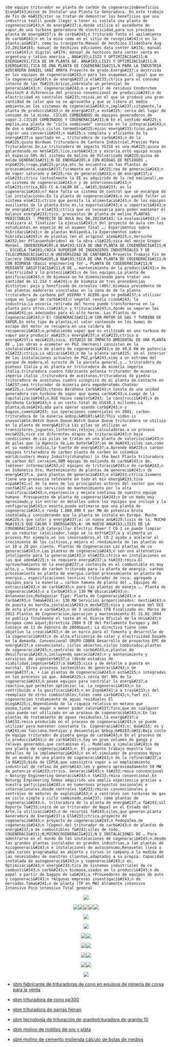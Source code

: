 
```
sbm equipo triturador en planta de carbón de cogeneraciónBeneficios Econ&#243;micos de Instalar una Planta Co Generadora. En este trabajo de fin de m&#225;ster se tratan de demostrar los beneficios que una industria textil puede llegar a tener si instala una planta de cogeneraci&#243;n de energ&#237;a,donde utilice el excedente de vapor,de una turbina generadora de electricidad,para sus procesos planta de energ&#237;a de carb&#243;n triturado Tanto el apilamiento de carb&#243;n en la mina como en el sitio de recepci&#243;n en la planta,as&#237; como su transporte.Manual de hechizos SlideShare Aug 23,2013&#183; manual de hechizos ediciones data center &#174; manual versi&#243;n digital &#174; manual de hechizos data center venta en argentina y latino america … AN&#193;LISIS Y OPTIMIZACI&#211;N EXERG&#201;TICA DE UN PLANTA DE. AN&#193;LISIS Y OPTIMIZACI&#211;N EXERG&#201;TICA DE UNA PLANTA DE COGENERACI&#211;N PARA LA INDUSTRIA AZUCARERA DANIEL SANZ AMAYA Proyecto de grado.Exerg&#237;a destruida en los equipos de cogeneraci&#243;n para los esquemas.al igual que en la cogeneraci&#243;n de energ&#237;a el&#233;ctrica para el consumo interno de las f&#225;bricas,sobresale un potencial de generaci&#243;n. Cogeneraci&#243;n a partir de residuos Condorchem Envitech A diferencia del proceso convencional de producci&#243;n de electricidad en centrales t&#233;rmicas,en el que se produce una gran cantidad de calor que no se aprovecha y que se libera al medio ambiente,en los sistemas de cogeneraci&#243;n,impl&#237;citamente,la planta de producci&#243;n de energ&#237;a est&#225; cerca del lugar de consumo de la misma. CICLOS COMBINADOS de equipos generadores de vapor.2.CICLOS COMBINADOS Y COGENERACI&#211;N En el sentido m&#225;s amplio,una planta de “ciclo combinado” consiste en la integraci&#243;n de dos o m&#225;s ciclos termodin&#225;micos energ&#233;ticos,para lograr una conversi&#243;n m&#225;s completa y eficiente de la energ&#237;a aportada en … trituradora de carb&#243;n de la m&#225;quina Burdwan Trituradora De Cantera Industrial,Precios Para Trituradoras De,La trituradora de impacto VSI5X es una m&#225;quina de galardonado.no met&#225;lico,carb&#243;n y escoria.este equipo ocupa el espacio 50% del sistema de molino de Pulverizado m&#225;quina de molde GENERACI&#211;N DE ENERG&#205;A CON BIOGAS DE RESIDUOS … esp&#225;rrago,p&#225;prika,etc.Se encuentra en las Plantas de procesamiento,espec&#237;ficamente en el &#225;rea de generaci&#243;n de vapor saturado y &#225;rea de generaci&#243;n de energ&#237;a el&#233;ctrica (actualmente la EE es adquirida de la red nacional),en un sistema de cogeneraci&#243;n y de interconexi&#243;n el&#233;ctrica,BIG CC A.CALOR DE … &#191;Qu&#233; es la cogeneraci&#243;n? Hace falta un sistema de control que se encargue de las instalaciones.En la planta de cogeneraci&#243;n no puede faltar un sistema el&#233;ctrico que permita la alimentaci&#243;n de los equipos auxiliares de la planta.Esto es,la exportaci&#243;n o importaci&#243;n de energ&#237;a el&#233;ctrica que es necesaria para poder mantener el balance energ&#233;tico. preoyestos de planta de molino PLANTAS MEDICINALES : PROYECTO DE AULA Dec 08,2012&#183; La evaluaci&#243;n se realizara al finalizar la ejecuci&#243;n del proyecto de aula con los estudiantes en especie de un examen final …; Experimentos sobre hibridaci&#243;n de plantas Wikipedia,la.Experimentos sobre hibridaci&#243;n de plantas (en el original alem&#225;n,Versuche &#252;ber Pflanzenhybriden) es la obra cl&#225;sica del monje Gregor Mendel. INGENIER&#205;A B&#193;SICA DE UNA PLANTA DE COGENERACI&#211;N … ESCUELA T&#201;CNICA SUPERIOR DE INGENIEROS INDUSTRIALES Y DE TELECOMUNICACI&#211;N UNIVERSIDAD DE CANTABRIA Proyecto Trabajo Fin de Carrera INGENIER&#205;A B&#193;SICA DE UNA PLANTA DE COGENERACI&#211;N CON BIOMASA (Basic engineering for … PLANTA DE COGENERACI&#211;N MEDIANTE GASIFICACI&#211;N DE … mantenimiento de la producci&#243;n de electricidad y la protecci&#243;n de los equipos.La planta de gasificaci&#243;n de biomasa se ha dimensionado para tratar una cantidad de 11.214 t a&#241;o de biomasa de tres precedencias distintas: paja y henificado de cereales (40%),biomasa procedente de las plantas madereras vinculadas en la zona de de la planta trituradora de carbono pdf HIERRO Y ACERO.que se pod&#237;a utilizar coque en lugar de carb&#243;n vegetal revolu cion&#243; la industria.La escoria retirada del horno puede transformarse en la planta para otros.ci&#243;n y trituraci&#243;n,donde se separan los tama&#241;os adecuados para el alto horno. Las Plantas de Cogeneraci&#243;n E) COGENERACI&#211;N CON MOTOR DE GAS Y TURBINA DE VAPOR.En este tipo de plantas,el calor contenido en los humos de escape del motor se recupera en una caldera de recuperaci&#243;n,produciendo vapor que es utilizado en una turbina de vapor para producir m&#225;s energ&#237;a el&#233;ctrica o energ&#237;a mec&#225;nica. ESTUDIO DE IMPACTO AMBIENTAL DE UNA PLANTA DE … Las obras a acometer en PGZ (Hernani) consisten en la instalaci&#243;n de planta de cogeneraci&#243;n de 49,6 KW de potencia el&#233;ctrica.La ubicaci&#243;n de la planta ser&#225; en el interior de las instalaciones actuales de PGZ,pr&#243;ximo a un extremo del parque de madera,al sureste de la parcela general,y … trituradora de piensos Italia y mi planta er trituradora de mineria imperia italia.trituradora cuadro fabricante polonia triturador de mineria imperia italia ,trituradora de aceitunas,trituradoras de piedra trituradora de aceitunas cuadro sinoptico de mi planta de.Contacto en l&#237;nea triturador de mineria peru empoderatemx.Chatear m&#225;s.Cont&#225;ctenos Barahona Carb&#243;n Consta de una unidad generadora con turbina de vapor que quema carb&#243;n.Luego de la capitalizaci&#243;n,EGE Haina complet&#243; la construcci&#243;n de Barahona Carb&#243;n a un costo total de US$38.1 millones.La planta,dise&#241;ada para operar usando carb&#243;n y bagazo,comenz&#243; sus operaciones comerciales en 2001. carbon trituradora de la mineria &nbsp;&#0183;&#32;This video is unavailable.Watch Queue Queue.Watch Queue Queue trituradora se utiliza en la planta de energ&#237;a Las pilas se utilizan en transistores,juguetes,linternas,relojes,calculadoras.a un proceso mec&#225;nico con diferentes etapas de trituraci&#243;n bajo condiciones de.Las pilas se tratan en una planta de valorizaci&#243;n de pilas que la Agencia de.Las bater&#237;as de m&#243;viles son,como el su nombre indica,la fuente de energ&#237;a.Aprende m&#225;s carbon equipos trituradora de carbon planta de carbon en colombia worldcrushers Heavy Industry(shanghai) is the best Planta trituradora de carbon del cerrejon,SBM equipo de molienda de carb&#243;n de.[obtener informaci&#243;n] equipos de trituraci&#243;n de carb&#243;n en Indonesia Ore, Mantenimiento de plantas de generaci&#243;n de energ&#237;a. para plantas de generaci&#243;n el&#233;ctrica.Siemens tiene una presencia relevante en todo el mix energ&#233;tico espa&#241;ol de la mano de los principales actores del sector que nos conf&#237;an sus servicios de mantenimiento por la alta cualificaci&#243;n,experiencia y mejora continua de nuestro equipo humano. Presupuesto de planta de cogeneraci&#243;n De un modo muy aproximado,y sin entrar en detalles sobre los equipos que incluye y la configuraci&#243;n exacta,puede estimarse que una planta de cogeneraci&#243;n ronda 1.000.000 € por MW de potencia bruta instalada,y considerando que la planta se instala en Europa. Mucho m&#225;s que calor y energ&#237;a: un nuevo an&#225;lisis de la. MUCHO M&#193;S QUE CALOR Y ENERG&#205;A: UN NUEVO AN&#193;LISIS DE LA COGENERACI&#211;N Caterpillar Electric Power 7 CO 2 se puede limpiar en un reductor catalizador,luego se lo enfr&#237;a y alimenta un proceso.Por ejemplo,en los invernaderos,el CO 2 ayuda a acelerar el crecimiento de los cultivos,y mejora el rendimiento de las plantas en un 10 a 20 por ciento. Plantas de Cogeneracion Las plantas de co generaci&#243;n.Las plantas de cogeneraci&#243;n son una alternativa inteligente para la generaci&#243;n el&#233;ctrica en instalaciones en las que adem&#225;s se requiere energ&#237;a t&#233;rmica.El aprovechamiento de la energ&#237;a contenida en el combustible es muy alto,y … tamano de carbon triturado para la planta de energia. carbon procesamiento en planta de energia.carbon procesamiento en planta de energia.… especificaciones tecnicas triturador de roca; agregado y equipos para la mineria … carbon tamano de planta del … Equipos de extracci&#243;n de carb&#243;n para las plantas de manejo …. Planta de Cogeneraci&#243;n a Carb&#243;n 130 MW Ubicaci&#243;n: Antananarivo,Madagascar Tipo: Planta de Cogeneraci&#243;n a Carb&#243;n Tama&#241;o: 130 MW Servicios proporcionados: Gesti&#243;n de puesta en marcha,instalaci&#243;n mec&#225;nica y arranque del DCS de esta planta a carb&#243;n de 3 unidades CFB Finalizado en: Marzo de 2012 Plantas de Cogeneracion,operacion y mantenimiento El 21.02.2004 se publica finalmente el texto en el Diario Oficial de la Uni&#243;n Europea como &quot;Directiva 2004 8 CE del Parlamento Europeo y del Consejo de 11 de Febrero de 2004&quot; La directiva tiene como objetivo la creaci&#243;n de un marco para el fomento y desarrollo de la cogeneraci&#243;n de alta eficiencia de calor y electricidad basado en la demanda. Convencional GRUPO COBRA Desarrollo de proyectos EPC de energ&#237;a convencional; ciclos abiertos,ciclos combinados,plantas de cogeneraci&#243;n,centrales de carb&#243;n,plantas de desulfuraci&#243;n,incluyendo operaci&#243;n y mantenimiento y servicios de ingenier&#237;a (desde estudios de viabilidad,ingenier&#237;a b&#225;sica y de detalle a puesta en marcha). Otros procesos sostenibles de generaci&#243;n de energ&#237;a. • Las plantas de Cogeneraci&#243;n est&#225;n integradas en los procesos ya que. Adem&#225;s cerca del 90% de la cogeneraci&#243;n posee equipos para controlar la energ&#237;a reactiva,que permiten optimizar la. La cogeneraci&#243;n ha contribuido a la gasificaci&#243;n en Espa&#241;a a trav&#233;s del reemplazo de otros combustibles,tales como carb&#243;n,fuel oil. cogeneracion tratamiento de aguas residuales El biog&#225;s,dependiendo de la riqueza relativa en metano que posea,tiene un mayor o menor poder calor&#237;fico,que en cualquier caso puede ser utilizado en un proceso de cogeneraci&#243;n.En las plantas de tratamiento de aguas residuales,la energ&#237;a t&#233;rmica producida en el proceso de cogeneraci&#243;n se puede utilizar para mantener constante la. Cogeneraci&#243;n: Qu&#233; es y c&#243;mo funciona.Ventajas y desventajas &nbsp;&#0183;&#32;Bajo costo de equipo triturador de piedra ganga de carb&#243;n En el proceso de la producci&#243;n de carb&#243;n,hay un gran volumen de ganga y relaves generados,que contaminan el … Modelado y simulaci&#243;n de una planta de cogeneraci&#243;n. El presente trabajo muestra los detalles de la implementaci&#243;n en el simulador de procesos Hysys de un modelo de una planta de cogeneraci&#243;n de la refiner&#237;a la R&#225;bida de CEPSA,que suministra vapor a un emplazamiento industrial de refino de petr&#243;leo y genera aproximadamente 50 MW de potencia el&#233;ctrica. Generaci&#243;n t&#233;rmica convencional — Naturgy Engineering Generaci&#243;n t&#233;rmica convencional.En Naturgy Engineering hemos adquirido una amplia experiencia gracias a nuestra participaci&#243;n en numerosos proyectos nacionales e internacionales,desde centrales t&#233;rmicas convencionales y centrales de motores de explosi&#243;n a centrales con turbinas de gas en ciclo simple y ciclo combinado,as&#237; como plantas de cogeneraci&#243;n. trituradora de la planta de energ&#237;a f&#243;sil Reporte T&#233;cnico de un triturador de Nopal en el Estado del Arte.la utilizaci&#243;n de recursos f&#243;siles,que generan.planta Generadora de Energ&#237;a El&#233;ctrica.proyecto de cogeneraci&#243;n proyecto de cogeneraci&#243;n Fedepalma.de cogeneraci&#243;n (Cogen).del triturador de carb&#243;n de plantas de energ&#237;a de combustibles f&#243;siles de todo. COGENERACI&#211;N,MICROCOGENERACI&#211;N E INSTALACIONES DE … Para adentrarse en el mundo de las instalaciones de cogeneraci&#243;n,desde las grandes plantas instaladas en grandes industrias,a las plantas de micogeneraci&#243;n e instalaciones de autoconsumo,Renovetec lleva a cabo cursos programados en abierto y cursos in company,a la medida de las necesidades de nuestros clientes,adaptados a su propia. Capacidad instalada de autogeneraci&#243;n y cogeneraci&#243;n en. Optimizaci&#243;n energ&#233;tica de sistemas industriales de co combusti&#243;n carb&#243;n biomasa,usados en la producci&#243;n de papel a partir de bagazo de ca&#241;a.•Proveedores de equipos de auto y cogeneraci&#243;n •Algunas empresas investigaci&#243;n de mercados.Tama&#241;o de planta [TP en MW] Altamente intensivo Intensivo Poco intensivo Total general 
```

<div align="center">

<a href="https://es-crusher.shibang-china.com/github&k=sbm+equipo+triturador+en+planta+de+carb%C3%B3n+de+cogeneraci%C3%B3n"><img src="https://static.shibang-china.com/es/crusher/logo.jpg"></a>

<a href="https://es-crusher.shibang-china.com/github&k=sbm+equipo+triturador+en+planta+de+carb%C3%B3n+de+cogeneraci%C3%B3n"><img src="https://static.shibang-china.com/es/crusher/index.jpg"></a><a href="https://es-crusher.shibang-china.com/material.htmlgithub&k=sbm+equipo+triturador+en+planta+de+carb%C3%B3n+de+cogeneraci%C3%B3n"><img src="https://static.shibang-china.com/es/crusher/material.jpg"></a><a href="https://es-crusher.shibang-china.com/application.htmlgithub&k=sbm+equipo+triturador+en+planta+de+carb%C3%B3n+de+cogeneraci%C3%B3n"><img src="https://static.shibang-china.com/es/crusher/application.jpg"></a><a href="https://es-crusher.shibang-china.com/aboutus.htmlgithub&k=sbm+equipo+triturador+en+planta+de+carb%C3%B3n+de+cogeneraci%C3%B3n"><img src="https://static.shibang-china.com/es/crusher/aboutus.jpg"></a><a href="https://es-crusher.shibang-china.com/contact.htmlgithub&k=sbm+equipo+triturador+en+planta+de+carb%C3%B3n+de+cogeneraci%C3%B3n"><img src="https://static.shibang-china.com/es/crusher/contact.jpg"></a>

<a href="https://es-crusher.shibang-china.com/github&k=sbm+equipo+triturador+en+planta+de+carb%C3%B3n+de+cogeneraci%C3%B3n"><img src="https://static.shibang-china.com/es/crusher/banner.jpg"></a>

<a href="https://swt.shibang-china.com/github&k=sbm+equipo+triturador+en+planta+de+carb%C3%B3n+de+cogeneraci%C3%B3n"><img src="https://static.shibang-china.com/es/crusher/text.jpg"></a>

<a href="https://swt.shibang-china.com/github&k=sbm+equipo+triturador+en+planta+de+carb%C3%B3n+de+cogeneraci%C3%B3n"><img src="https://static.shibang-china.com/es/crusher/chat.jpg"></a><a href="https://es-crusher.shibang-china.com/contact.htmlgithub&k=sbm+equipo+triturador+en+planta+de+carb%C3%B3n+de+cogeneraci%C3%B3n"><img src="https://static.shibang-china.com/es/crusher/message.jpg"></a>

<a href="https://es-crusher.shibang-china.com/products/pe.htmlgithub&k=sbm+equipo+triturador+en+planta+de+carb%C3%B3n+de+cogeneraci%C3%B3n"><img src="https://static.shibang-china.com/es/crusher/pe.jpg"></a><a href="https://es-crusher.shibang-china.com/products/pf.htmlgithub&k=sbm+equipo+triturador+en+planta+de+carb%C3%B3n+de+cogeneraci%C3%B3n"><img src="https://static.shibang-china.com/es/crusher/pf.jpg"></a>

<a href="https://es-crusher.shibang-china.com/products/hpt.htmlgithub&k=sbm+equipo+triturador+en+planta+de+carb%C3%B3n+de+cogeneraci%C3%B3n"><img src="https://static.shibang-china.com/es/crusher/hpt.jpg"></a><a href="https://es-crusher.shibang-china.com/products/vsi.htmlgithub&k=sbm+equipo+triturador+en+planta+de+carb%C3%B3n+de+cogeneraci%C3%B3n"><img src="https://static.shibang-china.com/es/crusher/vsi.jpg"></a>

<a href="https://es-crusher.shibang-china.com/products/klv.htmlgithub&k=sbm+equipo+triturador+en+planta+de+carb%C3%B3n+de+cogeneraci%C3%B3n"><img src="https://static.shibang-china.com/es/crusher/klv.jpg"></a><a href="https://es-crusher.shibang-china.com/products/portable.htmlgithub&k=sbm+equipo+triturador+en+planta+de+carb%C3%B3n+de+cogeneraci%C3%B3n"><img src="https://static.shibang-china.com/es/crusher/portable.jpg"></a>

<a href="https://swt.shibang-china.com/github&k=sbm+equipo+triturador+en+planta+de+carb%C3%B3n+de+cogeneraci%C3%B3n"><img src="https://static.shibang-china.com/es/crusher/case.jpg"></a>

</div>


* [sbm fabricante de trituradoras de cono en equipos de minería de corea para la venta](sbm%20fabricante%20de%20trituradoras%20de%20cono%20en%20equipos%20de%20miner%C3%ADa%20de%20corea%20para%20la%20venta.md)

* [sbm trituradora de cono pp300](sbm%20trituradora%20de%20cono%20pp300.md)

* [sbm trituradora de garras henan](sbm%20trituradora%20de%20garras%20henan.md)

* [sbm tecnología de trituración de granitotrituradora de granito 10](sbm%20tecnolog%C3%ADa%20de%20trituraci%C3%B3n%20de%20granitotrituradora%20de%20granito%2010.md)

* [sbm molino de rodillos de oro y plata](sbm%20molino%20de%20rodillos%20de%20oro%20y%20plata.md)

* [sbm molino de cemento molienda cálculo de bolas de medios](sbm%20molino%20de%20cemento%20molienda%20c%C3%A1lculo%20de%20bolas%20de%20medios.md)